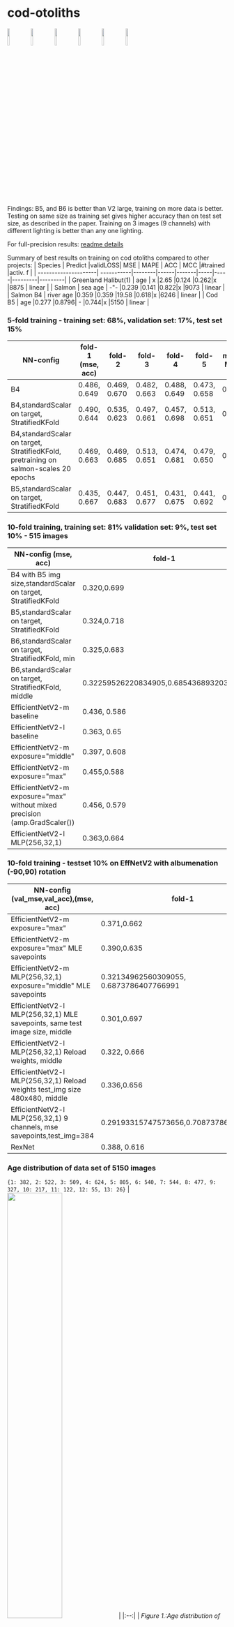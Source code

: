 # cod-otoliths

<img src="https://github.com/emoen/Deep-learning-for-regression-of-cod-otoliths/blob/master/manuscript/imgs/IMG_0457_2016_70021.JPG" width="10%" height="10%"> 
<img src="https://github.com/emoen/Deep-learning-for-regression-of-cod-otoliths/blob/master/manuscript/imgs/IMG_0458_2016_70021.JPG" width="10%" height="10%"> 
<img src="https://github.com/emoen/Deep-learning-for-regression-of-cod-otoliths/blob/master/manuscript/imgs/IMG_0459_2016_70021.JPG" width="10%" height="10%"> 
<img src="https://github.com/emoen/Deep-learning-for-regression-of-cod-otoliths/blob/master/manuscript/imgs/IMG_0460_2016_70021.JPG" width="10%" height="10%"> 
<img src="https://github.com/emoen/Deep-learning-for-regression-of-cod-otoliths/blob/master/manuscript/imgs/IMG_0461_2016_70021.JPG" width="10%" height="10%"> 
<img src="https://github.com/emoen/Deep-learning-for-regression-of-cod-otoliths/blob/master/manuscript/imgs/IMG_0462_2016_70021.JPG" width="10%" height="10%"> 


Findings: B5, and B6 is better than V2 large, training on more data is better. Testing on same size as training set gives higher accuracy than on test set size, as described in the paper. Training on 3 images (9 channels) with different lighting is better than any one lighting.

For full-precision results: [readme details](https://github.com/emoen/Deep-learning-for-regression-of-cod-otoliths/blob/master/README_detailed.md)

Summary of best results on training on cod otoliths compared to other projects: 
| Species              | Predict    |validLOSS| MSE  | MAPE | ACC | MCC |#trained |activ. f |
| ---------------------| -----------|--------|------|-------|-----|-----|---------|---------|
| Greenland Halibut(1) | age        | x      |2.65  |0.124  |0.262|x    |8875     | linear  |
| Salmon               | sea age    | -"-    |0.239 |0.141  |0.822|x    |9073     | linear  |
| Salmon B4            | river age  |0.359   |0.359 |19.58  |0.618|x    |6246     | linear  |
| Cod B5               | age        |0.277   |0.8796| -     |0.744|x    |5150     | linear  |

### 5-fold training - training set: 68%, validation set: 17%, test set 15%
| NN-config              | fold-1 (mse, acc) | fold-2 | fold-3  | fold-4 | fold-5 | mean MSE | mean ACC  | datset size | 
| -----------------------| ------------------|--------|---------|--------|--------|----------|-----------|-------------|
| B4                     | 0.486, 0.649| 0.469, 0.670| 0.482, 0.663 | 0.488, 0.649| 0.473, 0.658 | 0.422 |0.697 |  5150 |
| B4,standardScalar on target, StratifiedKFold| 0.490, 0.644 |0.535, 0.623 | 0.497, 0.661 | 0.457, 0.698 | 0.513, 0.651 |0.426 |0.701 |  5150 |  
| B4,standardScalar on target, StratifiedKFold, pretraining on salmon-scales 20 epochs |0.469, 0.663 | 0.469, 0.685 | 0.513, 0.651 | 0.474, 0.681 | 0.479, 0.650 | 0.433 | 0.689 |  5150|
| B5,standardScalar on target, StratifiedKFold | 0.435, 0.667 | 0.447, 0.683 | 0.451, 0.677 | 0.431, 0.675 | 0.441, 0.692 | 0.401 | 0.707 |  5150|


### 10-fold training, training set: 81% validation set: 9%, test set 10%  - 515 images
| NN-config (mse, acc)   | fold-1  | fold-2 | fold-3  | fold-4 | fold-5 | fold-6 | fold-7 | fold-8 | fold-9 | fold-10 | mean MSE | mean ACC  | datset size | 
| -----------------------| --------|--------|---------|--------|--------|--------|--------|--------|--------|-------- |----------|-----------|-------------|
| B4 with B5 img size,standardScalar on target, StratifiedKFold       | 0.320,0.699| 0.318,0.689| 0.306,0.687|0.313,0.683|0.322,0.689|0.314,0.701|0.315,0.697|0.316,0.668|0.306,0.689|0.302,0.724|0.277|0.728|5150|
|B5,standardScalar on target, StratifiedKFold |0.324,0.718|0.322,0.691|0.325,0.693|0.336,0.668|0.291,0.736|0.314,0.707|0.320,0.662|0.331,0.683|0.3298,0.695|0.317,0.687|0.277|0.744|5150|
|B6,standardScalar on target, StratifiedKFold, min |0.325,0.683|0.329,0.685|0.334,0.664|0.293,0.724|0.312, 0.707|0.290,0.709|0.320,0.693|0.306,0.693|0.276,0.720|0.300,0.689|0.272|0.734|5150|
|B6,standardScalar on target, StratifiedKFold, middle |0.32259526220834905,0.6854368932038835|0.30107642192557743,0.6990291262135923|0.31192925963007273,0.6757281553398058|0.2681776623502772,0.7359223300970874||||||||||5150|
| EfficientNetV2-m baseline      | 0.436, 0.586 | 0.329, 0.676 | 0.336, 0.678 |0.374, 0.637|0.392,0.625|0.361,0.654|0.344, 0.660|0.375, 0.639|0.322,0.658|0.328,0.666|0.331|0.670|5150|
| EfficientNetV2-l  baseline     | 0.363, 0.65 | 0.360, 0.652|0.435,0.641|0.344,0.670|0.381,0.631|0.352,0.664|0.377,0.648|0.355,0.658|0.339,0.656|0.350,0.658|0.348|0.676|5150|
| EfficientNetV2-m exposure="middle" |0.397, 0.608 |0.374,0.652|0.356,0.660|0.384,0.627|0.350,0.654|0.337,0.668|0.326,0.658|0.365,0.621|0.353,0.664|0.335,0.664|0.336|0.643|5150|
| EfficientNetV2-m exposure="max"| 0.455,0.588|0.369,0.652|0.412,0.610|0.351,0.645|0.343,0.680|0.413,0.604|0.358,0.658|0.365,0.649|0.441,0.581|0.354,0.654|0.360|0.652|5150|
| EfficientNetV2-m exposure="max" without mixed precision (amp.GradScaler())|0.456, 0.579|0.396,0.639|0.387,0.631|0.372,0.643|0.395,0.635|0.381,0.631|0.369,0.635|0.447,0.579|0.433,0.610|0.3631,0.633|0.383|0.627|5150|
| EfficientNetV2-l MLP(256,32,1)| 0.363,0.664|0.378,0.654|0.405,0.662|0.342,0.660|0.393,0.654|0.370, 0.668|0.446,0.639|0.344,0.668|0.333,0.666|0.363,0.656|0.358|0.662|5150|

### 10-fold training - testset 10% on EffNetV2 with albumenation (-90,90) rotation
| NN-config (val_mse,val_acc),(mse, acc)| fold-1  | fold-2 | fold-3  | fold-4 | fold-5 | fold-6 | fold-7 | fold-8 | fold-9 | fold-10 | mean MSE | mean ACC  | datset size |
| -----------------------| ------------------|--------|---------|--------|--------|--------|--------|--------|--------|-------- |----------|-----------|-------------|
|EfficientNetV2-m exposure="max"|0.371,0.662|0.456,0.623|0.355,0.645|0.405,0.614|0.886,0.441|0.481,0.623|0.370,0.654|0.459,0.633|0.803,0.521|0.595,0.6]|0.381|0.658|5150|
|EfficientNetV2-m exposure="max" MLE savepoints|0.390,0.635|0.398,0.619|0.346,0.650|0.392,0.647|0.394,0.619|0.365,0.662|0.329,0.672|0.459,0.581|0.448,0.614|0.381,0.645|0.402|0.650|5150|
|EfficientNetV2-m MLP(256,32,1) exposure="middle" MLE savepoints |0.32134962560309055, 0.6873786407766991|0.37654773499747174,0.6757281553398058|0.3317787046957071,0.683495145631068|0.2848554733474878,0.7106796116504854|||||||||5150|
|EfficientNetV2-l MLP(256,32,1) MLE savepoints, same test image size, middle |0.301,0.697|0.281,0.734|0.299,0.691|0.318,0.670|0.282,0.718|0.305,0.699|0.280, 0.726|0.334,0.682|0.300,0.705|0.310,0.703|0.280|0.718|5150|
| EfficientNetV2-l MLP(256,32,1) Reload weights, middle| 0.322, 0.666|0.3455, 0.636|0.428,0.596|||||||||||5150|
| EfficientNetV2-l MLP(256,32,1) Reload weights test_img size 480x480, middle|0.336,0.656|0.331,0.645|0.324,0.648|||||||||||5150|
| EfficientNetV2-l MLP(256,32,1) 9 channels, mse savepoints,test_img=384 |0.29193315747573656,0.7087378640776699|||||||||||||5150|
|RexNet|0.388, 0.616 |0.446, 0.561|0.379,0.61||||||||||5150|

### Age distribution of data set of 5150 images

```{1: 382, 2: 522, 3: 509, 4: 624, 5: 805, 6: 540, 7: 544, 8: 477, 9: 327, 10: 217, 11: 122, 12: 55, 13: 26}```
| <img src="https://github.com/emoen/Deep-learning-for-regression-of-cod-otoliths/blob/master/manuscript/imgs/age_distribution.png" width="50%" height="50%"> |
|:--:| 
| *Figure 1.:Age distribution of cod otoliths:* |

### Test-set age distribution of data set of 515 images

```{1: 41, 2: 59, 3: 52, 4: 60, 5: 90, 6: 52, 7: 55, 8: 47, 9: 23, 10: 19, 11: 13, 12: 2, 13: 2}```
|<img src="https://github.com/emoen/Deep-learning-for-regression-of-cod-otoliths/blob/master/manuscript/imgs/age_distribution_test.png" width="50%" height="50%"> |
|:--:| 
| *Figure 2.:Test set age distribution of cod otoliths:* |

